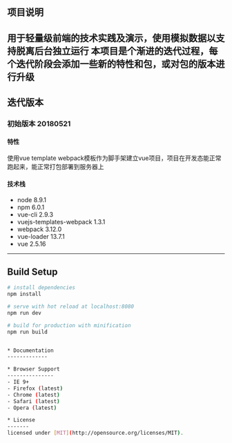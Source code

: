 ## 项目说明

用于轻量级前端的技术实践及演示，使用模拟数据以支持脱离后台独立运行
本项目是个渐进的迭代过程，每个迭代阶段会添加一些新的特性和包，或对包的版本进行升级
-------------

## 迭代版本

### 初始版本 20180521

#### 特性
使用vue template webpack模板作为脚手架建立vue项目，项目在开发态能正常跑起来，能正常打包部署到服务器上

#### 技术栈
- node 8.9.1
- npm 6.0.1
- vue-cli 2.9.3
- vuejs-templates-webpack 1.3.1
- webpack 3.12.0
- vue-loader 13.7.1
- vue 2.5.16
-------------

## Build Setup

``` bash
# install dependencies
npm install

# serve with hot reload at localhost:8080
npm run dev

# build for production with minification
npm run build


* Documentation
-------------

* Browser Support
---------------
- IE 9+
- Firefox (latest)
- Chrome (latest)
- Safari (latest)
- Opera (latest)

* License
-------
licensed under [MIT](http://opensource.org/licenses/MIT).
